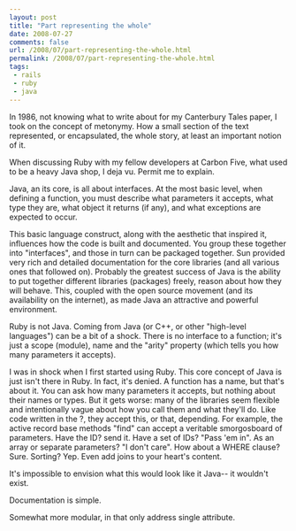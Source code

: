 ```yaml
---
layout: post
title: "Part representing the whole"
date: 2008-07-27
comments: false
url: /2008/07/part-representing-the-whole.html
permalink: /2008/07/part-representing-the-whole.html
tags:
 - rails
 - ruby
 - java
---
```


In 1986, not knowing what to write about for my Canterbury Tales paper, I took on the concept of metonymy. How a small section of the text represented, or encapsulated, the whole story, at least an important notion of it.  
  
When discussing Ruby with my fellow developers at Carbon Five, what used to be a heavy Java shop, I deja vu. Permit me to explain.  
  
Java, an its core, is all about interfaces. At the most basic level, when defining a function, you must describe what parameters it accepts, what type they are, what object it returns (if any), and what exceptions are expected to occur.   
  
This basic language construct, along with the aesthetic that inspired it, influences how the code is built and documented. You group these together into "interfaces", and those in turn can be packaged together. Sun provided very rich and detailed documentation for the core libraries (and all various ones that followed on). Probably the greatest success of Java is the ability to put together different libraries (packages) freely, reason about how they will behave. This, coupled with the open source movement (and its availability on the internet), as made Java an attractive and powerful environment.  
  
Ruby is not Java. Coming from Java (or C++, or other "high-level languages") can be a bit of a shock. There is no interface to a function; it's just a scope (module), name and the "arity" property (which tells you how many parameters it accepts).   
  
I was in shock when I first started using Ruby. This core concept of Java is just isn't there in Ruby. In fact, it's denied. A function has a name, but that's about it. You can ask how many parameters it accepts, but nothing about their names or types. But it gets worse: many of the libraries seem flexible and intentionally vague about how you call them and what they'll do. Like code written in the ?, they accept this, or that, depending. For example, the active record base methods "find" can accept a veritable smorgosboard of parameters. Have the ID? send it. Have a set of IDs? "Pass 'em in". As an array or separate parameters? "I don't care". How about a WHERE clause? Sure. Sorting? Yep. Even add joins to your heart's content.  
  
It's impossible to envision what this would look like it Java-- it wouldn't exist.   
  
Documentation is simple.  
  
Somewhat more modular, in that only address single attribute.

